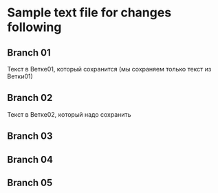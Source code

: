 # Sample text file for changes following

## Branch 01
Текст в Ветке01, который сохранится
(мы сохраняем только текст из Ветки01)

## Branch 02
Текст в Ветке02, который надо сохранить

## Branch 03

## Branch 04

## Branch 05

